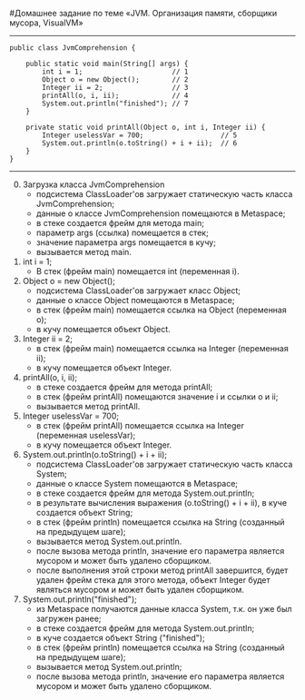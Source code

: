 #Домашнее задание по теме «JVM. Организация памяти, сборщики мусора, VisualVM»

***
    public class JvmComprehension {
    
        public static void main(String[] args) {
            int i = 1;                      // 1
            Object o = new Object();        // 2
            Integer ii = 2;                 // 3
            printAll(o, i, ii);             // 4
            System.out.println("finished"); // 7
        }
    
        private static void printAll(Object o, int i, Integer ii) {
            Integer uselessVar = 700;                   // 5
            System.out.println(o.toString() + i + ii);  // 6
        }
    }
***
0. Загрузка класса JvmComprehension
   * подсистема ClassLoader'ов загружает статическую часть класса JvmComprehension;
   * данные о классе JvmComprehension помещаются в Metaspace;
   * в стеке создается фрейм для метода main;
   * параметр args (ссылка) помещается в стек;
   * значение параметра args помещается в кучу;
   * вызывается метод main.
1. int i = 1;
   * В стек (фрейм main) помещается int (переменная i).
2. Object o = new Object();
   * подсистема ClassLoader'ов загружает класс Object;
   * данные о классе Object помещаются в Metaspace;
   * в стек (фрейм main) помещается ссылка на Object (переменная o);
   * в кучу помещается объект Object.
3. Integer ii = 2;
   * в стек (фрейм main) помещается ссылка на Integer (переменная ii);
   * в кучу помещается объект Integer.
4. printAll(o, i, ii);
   * в стеке создается фрейм для метода printAll;
   * в стек (фрейм printAll) помещаются значение i и ссылки o и ii;
   * вызывается метод printAll.
5. Integer uselessVar = 700;
   * в стек (фрейм printAll) помещается ссылка на Integer (переменная uselessVar);
   * в кучу помещается объект Integer.
6. System.out.println(o.toString() + i + ii);
   * подсистема ClassLoader'ов загружает статическую часть класса System;
   * данные о классе System помещаются в Metaspace;
   * в стеке создается фрейм для метода System.out.println;
   * в результате вычисления выражения (o.toString() + i + ii), в куче создается объект String;
   * в стек (фрейм println) помещается ссылка на String (созданный на предыдущем шаге);
   * вызывается метод System.out.println.
   * после вызова метода println, значение его параметра является мусором и может быть удалено сборщиком.
   * после выполнения этой строки метод printAll завершится, будет удален фрейм стека для этого метода, 
   объект Integer будет являться мусором и может быть удален сборщиком. 
7. System.out.println("finished");
   * из Metaspace получаются данные класса System, т.к. он уже был загружен ранее;
   * в стеке создается фрейм для метода System.out.println;
   * в куче создается объект String ("finished");
   * в стек (фрейм println) помещается ссылка на String (созданный на предыдущем шаге);
   * вызывается метод System.out.println;
   * после вызова метода println, значение его параметра является мусором и может быть удалено сборщиком.